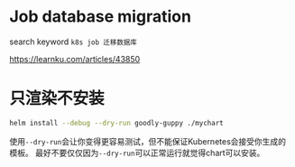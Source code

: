 # Job database migration

search keyword `k8s job 迁移数据库`

https://learnku.com/articles/43850

# 只渲染不安装

```sh
helm install --debug --dry-run goodly-guppy ./mychart
```

使用`--dry-run`会让你变得更容易测试，但不能保证Kubernetes会接受你生成的模板。 最好不要仅仅因为`--dry-run`可以正常运行就觉得chart可以安装。





